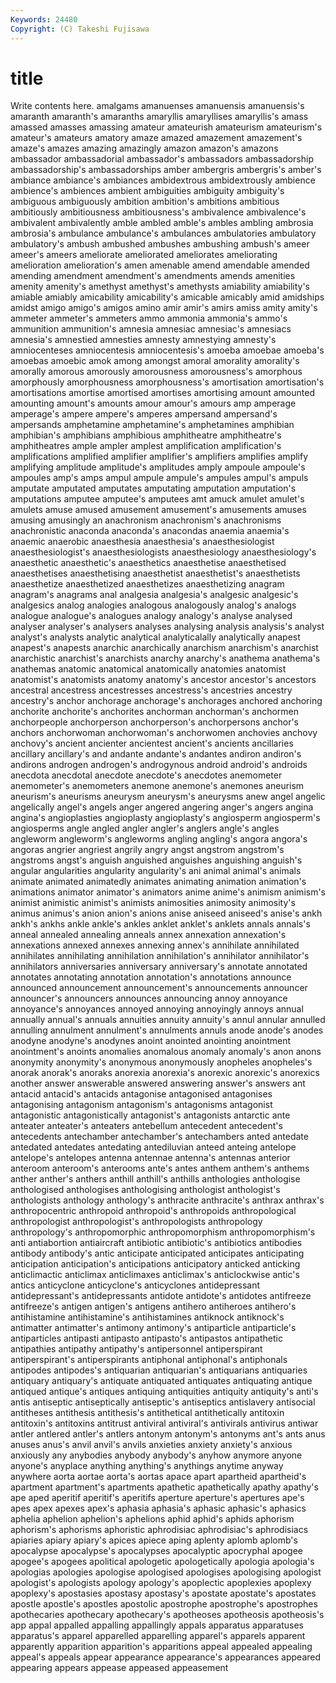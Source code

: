 ```yaml
---
Keywords: 24480 
Copyright: (C) Takeshi Fujisawa
---
```


# title

Write contents here.
amalgams amanuenses amanuensis amanuensis's amaranth amaranth's
amaranths amaryllis amaryllises amaryllis's amass amassed amasses amassing amateur amateurish
amateurism amateurism's amateur's amateurs amatory amaze amazed amazement amazement's amaze's
amazes amazing amazingly amazon amazon's amazons ambassador ambassadorial ambassador's ambassadors
ambassadorship ambassadorship's ambassadorships amber ambergris ambergris's amber's ambiance ambiance's ambiances
ambidextrous ambidextrously ambience ambience's ambiences ambient ambiguities ambiguity ambiguity's ambiguous
ambiguously ambition ambition's ambitions ambitious ambitiously ambitiousness ambitiousness's ambivalence ambivalence's
ambivalent ambivalently amble ambled amble's ambles ambling ambrosia ambrosia's ambulance
ambulance's ambulances ambulatories ambulatory ambulatory's ambush ambushed ambushes ambushing ambush's
ameer ameer's ameers ameliorate ameliorated ameliorates ameliorating amelioration amelioration's amen
amenable amend amendable amended amending amendment amendment's amendments amends amenities
amenity amenity's amethyst amethyst's amethysts amiability amiability's amiable amiably amicability
amicability's amicable amicably amid amidships amidst amigo amigo's amigos amino
amir amir's amirs amiss amity amity's ammeter ammeter's ammeters ammo
ammonia ammonia's ammo's ammunition ammunition's amnesia amnesiac amnesiac's amnesiacs amnesia's
amnestied amnesties amnesty amnestying amnesty's amniocenteses amniocentesis amniocentesis's amoeba amoebae
amoeba's amoebas amoebic amok among amongst amoral amorality amorality's amorally
amorous amorously amorousness amorousness's amorphous amorphously amorphousness amorphousness's amortisation amortisation's
amortisations amortise amortised amortises amortising amount amounted amounting amount's amounts
amour amour's amours amp amperage amperage's ampere ampere's amperes ampersand
ampersand's ampersands amphetamine amphetamine's amphetamines amphibian amphibian's amphibians amphibious amphitheatre
amphitheatre's amphitheatres ample ampler amplest amplification amplification's amplifications amplified amplifier
amplifier's amplifiers amplifies amplify amplifying amplitude amplitude's amplitudes amply ampoule
ampoule's ampoules amp's amps ampul ampule ampule's ampules ampul's ampuls
amputate amputated amputates amputating amputation amputation's amputations amputee amputee's amputees
amt amuck amulet amulet's amulets amuse amused amusement amusement's amusements
amuses amusing amusingly an anachronism anachronism's anachronisms anachronistic anaconda anaconda's
anacondas anaemia anaemia's anaemic anaerobic anaesthesia anaesthesia's anaesthesiologist anaesthesiologist's anaesthesiologists
anaesthesiology anaesthesiology's anaesthetic anaesthetic's anaesthetics anaesthetise anaesthetised anaesthetises anaesthetising anaesthetist
anaesthetist's anaesthetists anaesthetize anaesthetized anaesthetizes anaesthetizing anagram anagram's anagrams anal
analgesia analgesia's analgesic analgesic's analgesics analog analogies analogous analogously analog's
analogs analogue analogue's analogues analogy analogy's analyse analysed analyser analyser's
analysers analyses analysing analysis analysis's analyst analyst's analysts analytic analytical
analyticalally analytically anapest anapest's anapests anarchic anarchically anarchism anarchism's anarchist
anarchistic anarchist's anarchists anarchy anarchy's anathema anathema's anathemas anatomic anatomical
anatomically anatomies anatomist anatomist's anatomists anatomy anatomy's ancestor ancestor's ancestors
ancestral ancestress ancestresses ancestress's ancestries ancestry ancestry's anchor anchorage anchorage's
anchorages anchored anchoring anchorite anchorite's anchorites anchorman anchorman's anchormen anchorpeople
anchorperson anchorperson's anchorpersons anchor's anchors anchorwoman anchorwoman's anchorwomen anchovies anchovy
anchovy's ancient ancienter ancientest ancient's ancients ancillaries ancillary ancillary's and
andante andante's andantes andiron andiron's andirons androgen androgen's androgynous android
android's androids anecdota anecdotal anecdote anecdote's anecdotes anemometer anemometer's anemometers
anemone anemone's anemones aneurism aneurism's aneurisms aneurysm aneurysm's aneurysms anew
angel angelic angelically angel's angels anger angered angering anger's angers
angina angina's angioplasties angioplasty angioplasty's angiosperm angiosperm's angiosperms angle angled
angler angler's anglers angle's angles angleworm angleworm's angleworms angling angling's
angora angora's angoras angrier angriest angrily angry angst angstrom angstrom's
angstroms angst's anguish anguished anguishes anguishing anguish's angular angularities angularity
angularity's ani animal animal's animals animate animated animatedly animates animating
animation animation's animations animator animator's animators anime anime's animism animism's
animist animistic animist's animists animosities animosity animosity's animus animus's anion
anion's anions anise aniseed aniseed's anise's ankh ankh's ankhs ankle
ankle's ankles anklet anklet's anklets annals annals's anneal annealed annealing
anneals annex annexation annexation's annexations annexed annexes annexing annex's annihilate
annihilated annihilates annihilating annihilation annihilation's annihilator annihilator's annihilators anniversaries anniversary
anniversary's annotate annotated annotates annotating annotation annotation's annotations announce announced
announcement announcement's announcements announcer announcer's announcers announces announcing annoy annoyance
annoyance's annoyances annoyed annoying annoyingly annoys annual annually annual's annuals
annuities annuity annuity's annul annular annulled annulling annulment annulment's annulments
annuls anode anode's anodes anodyne anodyne's anodynes anoint anointed anointing
anointment anointment's anoints anomalies anomalous anomaly anomaly's anon anons anonymity
anonymity's anonymous anonymously anopheles anopheles's anorak anorak's anoraks anorexia anorexia's
anorexic anorexic's anorexics another answer answerable answered answering answer's answers
ant antacid antacid's antacids antagonise antagonised antagonises antagonising antagonism antagonism's
antagonisms antagonist antagonistic antagonistically antagonist's antagonists antarctic ante anteater anteater's
anteaters antebellum antecedent antecedent's antecedents antechamber antechamber's antechambers anted antedate
antedated antedates antedating antediluvian anteed anteing antelope antelope's antelopes antenna
antennae antenna's antennas anterior anteroom anteroom's anterooms ante's antes anthem
anthem's anthems anther anther's anthers anthill anthill's anthills anthologies anthologise
anthologised anthologises anthologising anthologist anthologist's anthologists anthology anthology's anthracite anthracite's
anthrax anthrax's anthropocentric anthropoid anthropoid's anthropoids anthropological anthropologist anthropologist's anthropologists
anthropology anthropology's anthropomorphic anthropomorphism anthropomorphism's anti antiabortion antiaircraft antibiotic antibiotic's
antibiotics antibodies antibody antibody's antic anticipate anticipated anticipates anticipating anticipation
anticipation's anticipations anticipatory anticked anticking anticlimactic anticlimax anticlimaxes anticlimax's anticlockwise
antic's antics anticyclone anticyclone's anticyclones antidepressant antidepressant's antidepressants antidote antidote's
antidotes antifreeze antifreeze's antigen antigen's antigens antihero antiheroes antihero's antihistamine
antihistamine's antihistamines antiknock antiknock's antimatter antimatter's antimony antimony's antiparticle antiparticle's
antiparticles antipasti antipasto antipasto's antipastos antipathetic antipathies antipathy antipathy's antipersonnel
antiperspirant antiperspirant's antiperspirants antiphonal antiphonal's antiphonals antipodes antipodes's antiquarian antiquarian's
antiquarians antiquaries antiquary antiquary's antiquate antiquated antiquates antiquating antique antiqued
antique's antiques antiquing antiquities antiquity antiquity's anti's antis antiseptic antiseptically
antiseptic's antiseptics antislavery antisocial antitheses antithesis antithesis's antithetical antithetically antitoxin
antitoxin's antitoxins antitrust antiviral antiviral's antivirals antivirus antiwar antler antlered
antler's antlers antonym antonym's antonyms ant's ants anus anuses anus's
anvil anvil's anvils anxieties anxiety anxiety's anxious anxiously any anybodies
anybody anybody's anyhow anymore anyone anyone's anyplace anything anything's anythings
anytime anyway anywhere aorta aortae aorta's aortas apace apart apartheid
apartheid's apartment apartment's apartments apathetic apathetically apathy apathy's ape aped
aperitif aperitif's aperitifs aperture aperture's apertures ape's apes apex apexes
apex's aphasia aphasia's aphasic aphasic's aphasics aphelia aphelion aphelion's aphelions
aphid aphid's aphids aphorism aphorism's aphorisms aphoristic aphrodisiac aphrodisiac's aphrodisiacs
apiaries apiary apiary's apices apiece aping aplenty aplomb aplomb's apocalypse
apocalypse's apocalypses apocalyptic apocryphal apogee apogee's apogees apolitical apologetic apologetically
apologia apologia's apologias apologies apologise apologised apologises apologising apologist apologist's
apologists apology apology's apoplectic apoplexies apoplexy apoplexy's apostasies apostasy apostasy's
apostate apostate's apostates apostle apostle's apostles apostolic apostrophe apostrophe's apostrophes
apothecaries apothecary apothecary's apotheoses apotheosis apotheosis's app appal appalled appalling
appallingly appals apparatus apparatuses apparatus's apparel apparelled apparelling apparel's apparels
apparent apparently apparition apparition's apparitions appeal appealed appealing appeal's appeals
appear appearance appearance's appearances appeared appearing appears appease appeased appeasement
